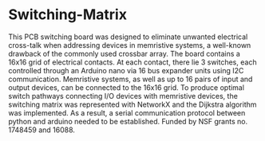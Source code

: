 # Switching-Matrix

This PCB switching board was designed to eliminate unwanted electrical cross-talk when addressing devices in memristive systems, a well-known drawback of the commonly used crossbar array. The board contains a 16x16 grid of electrical contacts. At each contact, there lie 3 switches, each controlled through an Arduino nano via 16 bus expander units using I2C communication. Memristive systems, as well as up to 16 pairs of input and output devices, can be connected to the 16x16 grid. To produce optimal switch pathways connecting I/O devices with memristive devices, the switching matrix was represented with NetworkX and the Dijkstra algorithm was implemented. As a result, a serial communication protocol between python and arduino needed to be established. Funded by NSF grants no. 1748459 and 16088.
